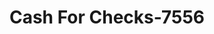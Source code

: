 ---
f_zip-code: 70427
f_state-code: LA
title: Cash For Checks-7556
f_phone: 985-735-9423
f_city-only: Bogalusa
f_address: 100 Richmond Street # B Bogalusa
f_location-unique-id: '7556'
slug: cash-for-checks-7556
updated-on: '2024-05-30T13:46:58.046Z'
created-on: '2024-05-30T13:36:59.803Z'
published-on: '2024-05-30T13:54:32.469Z'
f_city-state: cms/city/bogalusa-la.md
f_company: cms/company/cash-for-checks.md
f_state: cms/state/louisiana.md
layout: '[payday-loan].html'
tags: payday-loan
---